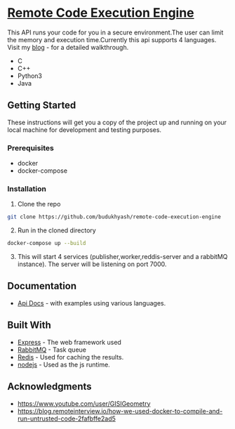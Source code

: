 # [Remote Code Execution Engine](https://medium.com/@yashbudukh/building-a-remote-code-execution-system-9e55c5b248d6)
This API runs your code for you in a secure environment.The user can limit the memory and execution time.Currently this api supports 4 languages. Visit my [blog](https://medium.com/@yashbudukh/building-a-remote-code-execution-system-9e55c5b248d6?sk=da85e0b861383a610adcfdf086096a5d) - for a detailed walkthrough.

* C
* C++
* Python3
* Java

## Getting Started

These instructions will get you a copy of the project up and running on your local machine for development and testing purposes.

### Prerequisites

* docker
* docker-compose

### Installation

1. Clone the repo
```sh
git clone https://github.com/budukhyash/remote-code-execution-engine
```
2. Run in the cloned directory
```sh
docker-compose up --build
```
3. This will start 4 services (publisher,worker,reddis-server and a rabbitMQ instance).
   The server will be listening on port 7000.


<!-- USAGE EXAMPLES -->
## Documentation
* [Api Docs](https://documenter.getpostman.com/view/11156949/Szt8fAgW?version=latest) - with examples using various languages.

## Built With

* [Express](https://expressjs.com/)     -  The web framework used
* [RabbitMQ](https://www.rabbitmq.com/) -  Task queue
* [Redis](https://redis.io/)           -  Used for caching the results.
* [nodejs](https://nodejs.org/en/)      -  Used as the js runtime.

## Acknowledgments

* https://www.youtube.com/user/GISIGeometry 
* https://blog.remoteinterview.io/how-we-used-docker-to-compile-and-run-untrusted-code-2fafbffe2ad5


